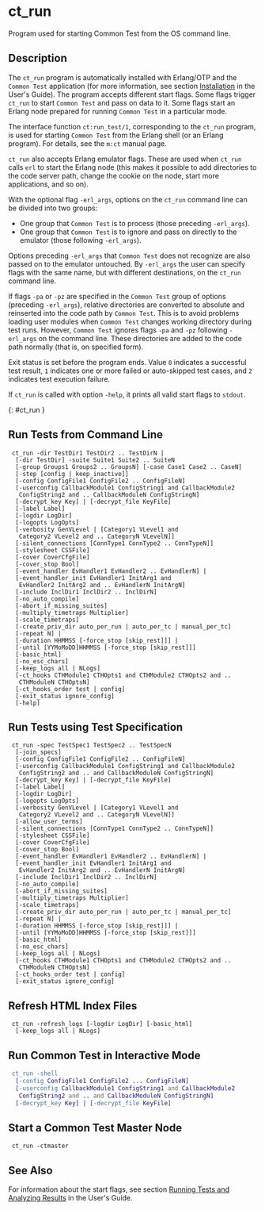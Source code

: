 <!--
%CopyrightBegin%

Copyright Ericsson AB 2023. All Rights Reserved.

Licensed under the Apache License, Version 2.0 (the "License");
you may not use this file except in compliance with the License.
You may obtain a copy of the License at

    http://www.apache.org/licenses/LICENSE-2.0

Unless required by applicable law or agreed to in writing, software
distributed under the License is distributed on an "AS IS" BASIS,
WITHOUT WARRANTIES OR CONDITIONS OF ANY KIND, either express or implied.
See the License for the specific language governing permissions and
limitations under the License.

%CopyrightEnd%
-->
# ct_run

Program used for starting Common Test from the OS command line.

## Description

The `ct_run` program is automatically installed with Erlang/OTP and the
`Common Test` application (for more information, see section
[Installation](install_chapter.md) in the User's Guide). The program accepts
different start flags. Some flags trigger `ct_run` to start `Common Test` and
pass on data to it. Some flags start an Erlang node prepared for running
`Common Test` in a particular mode.

The interface function `ct:run_test/1`, corresponding to the `ct_run` program,
is used for starting `Common Test` from the Erlang shell (or an Erlang program).
For details, see the `m:ct` manual page.

`ct_run` also accepts Erlang emulator flags. These are used when `ct_run` calls
`erl` to start the Erlang node (this makes it possible to add directories to the
code server path, change the cookie on the node, start more applications, and so
on).

With the optional flag `-erl_args`, options on the `ct_run` command line can be
divided into two groups:

- One group that `Common Test` is to process (those preceding `-erl_args`).
- One group that `Common Test` is to ignore and pass on directly to the emulator
  (those following `-erl_args`).

Options preceding `-erl_args` that `Common Test` does not recognize are also
passed on to the emulator untouched. By `-erl_args` the user can specify flags
with the same name, but with different destinations, on the `ct_run` command
line.

If flags `-pa` or `-pz` are specified in the `Common Test` group of options
(preceding `-erl_args`), relative directories are converted to absolute and
reinserted into the code path by `Common Test`. This is to avoid problems
loading user modules when `Common Test` changes working directory during test
runs. However, `Common Test` ignores flags `-pa` and `-pz` following `-erl_args`
on the command line. These directories are added to the code path normally (that
is, on specified form).

Exit status is set before the program ends. Value `0` indicates a successful
test result, `1` indicates one or more failed or auto-skipped test cases, and
`2` indicates test execution failure.

If `ct_run` is called with option `-help`, it prints all valid start flags to
`stdout`.

[](){: #ct_run }

## Run Tests from Command Line

```text
 ct_run -dir TestDir1 TestDir2 .. TestDirN |
  [-dir TestDir] -suite Suite1 Suite2 .. SuiteN
  [-group Groups1 Groups2 .. GroupsN] [-case Case1 Case2 .. CaseN]
  [-step [config | keep_inactive]]
  [-config ConfigFile1 ConfigFile2 .. ConfigFileN]
  [-userconfig CallbackModule1 ConfigString1 and CallbackModule2
   ConfigString2 and .. CallbackModuleN ConfigStringN]
  [-decrypt_key Key] | [-decrypt_file KeyFile]
  [-label Label]
  [-logdir LogDir]
  [-logopts LogOpts]
  [-verbosity GenVLevel | [Category1 VLevel1 and
   Category2 VLevel2 and .. CategoryN VLevelN]]
  [-silent_connections [ConnType1 ConnType2 .. ConnTypeN]]
  [-stylesheet CSSFile]
  [-cover CoverCfgFile]
  [-cover_stop Bool]
  [-event_handler EvHandler1 EvHandler2 .. EvHandlerN] |
  [-event_handler_init EvHandler1 InitArg1 and
   EvHandler2 InitArg2 and .. EvHandlerN InitArgN]
  [-include InclDir1 InclDir2 .. InclDirN]
  [-no_auto_compile]
  [-abort_if_missing_suites]
  [-multiply_timetraps Multiplier]
  [-scale_timetraps]
  [-create_priv_dir auto_per_run | auto_per_tc | manual_per_tc]
  [-repeat N] |
  [-duration HHMMSS [-force_stop [skip_rest]]] |
  [-until [YYMoMoDD]HHMMSS [-force_stop [skip_rest]]]
  [-basic_html]
  [-no_esc_chars]
  [-keep_logs all | NLogs]
  [-ct_hooks CTHModule1 CTHOpts1 and CTHModule2 CTHOpts2 and ..
   CTHModuleN CTHOptsN]
  [-ct_hooks_order test | config]
  [-exit_status ignore_config]
  [-help]
```

## Run Tests using Test Specification

```text
 ct_run -spec TestSpec1 TestSpec2 .. TestSpecN
  [-join_specs]
  [-config ConfigFile1 ConfigFile2 .. ConfigFileN]
  [-userconfig CallbackModule1 ConfigString1 and CallbackModule2
   ConfigString2 and .. and CallbackModuleN ConfigStringN]
  [-decrypt_key Key] | [-decrypt_file KeyFile]
  [-label Label]
  [-logdir LogDir]
  [-logopts LogOpts]
  [-verbosity GenVLevel | [Category1 VLevel1 and
   Category2 VLevel2 and .. CategoryN VLevelN]]
  [-allow_user_terms]
  [-silent_connections [ConnType1 ConnType2 .. ConnTypeN]]
  [-stylesheet CSSFile]
  [-cover CoverCfgFile]
  [-cover_stop Bool]
  [-event_handler EvHandler1 EvHandler2 .. EvHandlerN] |
  [-event_handler_init EvHandler1 InitArg1 and
   EvHandler2 InitArg2 and .. EvHandlerN InitArgN]
  [-include InclDir1 InclDir2 .. InclDirN]
  [-no_auto_compile]
  [-abort_if_missing_suites]
  [-multiply_timetraps Multiplier]
  [-scale_timetraps]
  [-create_priv_dir auto_per_run | auto_per_tc | manual_per_tc]
  [-repeat N] |
  [-duration HHMMSS [-force_stop [skip_rest]]] |
  [-until [YYMoMoDD]HHMMSS [-force_stop [skip_rest]]]
  [-basic_html]
  [-no_esc_chars]
  [-keep_logs all | NLogs]
  [-ct_hooks CTHModule1 CTHOpts1 and CTHModule2 CTHOpts2 and ..
   CTHModuleN CTHOptsN]
  [-ct_hooks_order test | config]
  [-exit_status ignore_config]
```

## Refresh HTML Index Files

```text
 ct_run -refresh_logs [-logdir LogDir] [-basic_html]
  [-keep_logs all | NLogs]
```

## Run Common Test in Interactive Mode

```erlang
 ct_run -shell
  [-config ConfigFile1 ConfigFile2 ... ConfigFileN]
  [-userconfig CallbackModule1 ConfigString1 and CallbackModule2
   ConfigString2 and .. and CallbackModuleN ConfigStringN]
  [-decrypt_key Key] | [-decrypt_file KeyFile]
```

## Start a Common Test Master Node

```text
 ct_run -ctmaster
```

## See Also

For information about the start flags, see section
[Running Tests and Analyzing Results](run_test_chapter.md) in the User's Guide.
